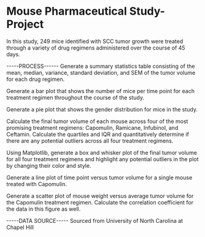 <h1>Mouse Pharmaceutical Study-Project</h1>

In this study, 249 mice identified with SCC tumor growth were treated through a variety of drug regimens administered over the course of 45 days.

-----PROCESS------
Generate a summary statistics table consisting of the mean, median, variance, standard deviation, and SEM of the tumor volume for each drug regimen.

Generate a bar plot that shows  the number of mice per time point for each treatment regimen throughout the course of the study.

Generate a pie plot that shows the gender distribution for mice in the study.

Calculate the final tumor volume of each mouse across four of the most promising treatment regimens: Capomulin, Ramicane, Infubinol, and Ceftamin. Calculate the quartiles and IQR and quantitatively determine if there are any potential outliers across all four treatment regimens.

Using Matplotlib, generate a box and whisker plot of the final tumor volume for all four treatment regimens and highlight any potential outliers in the plot by changing their color and style.

Generate a line plot of time point versus tumor volume for a single mouse treated with Capomulin.

Generate a scatter plot of mouse weight versus average tumor volume for the Capomulin treatment regimen. Calculate the correlation coefficient for the data in this figure as well.


-----DATA SOURCE-----
Sourced from University of North Carolina at Chapel Hill

